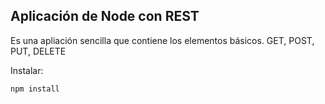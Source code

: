 ## Aplicación de Node con REST

Es una apliación sencilla que contiene los elementos básicos.
GET, POST, PUT, DELETE

Instalar:

``` npm install ```